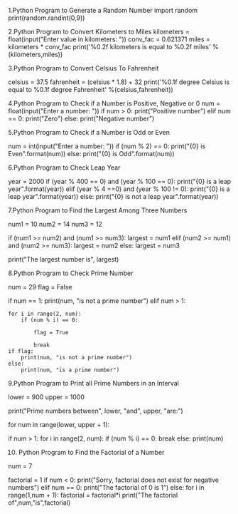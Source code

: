 1.Python Program to Generate a Random Number
import random
print(random.randint(0,9))

2.Python Program to Convert Kilometers to Miles
kilometers = float(input("Enter value in kilometers: "))
conv_fac = 0.621371
miles = kilometers * conv_fac
print('%0.2f kilometers is equal to %0.2f miles' %(kilometers,miles))

3.Python Program to Convert Celsius To Fahrenheit

celsius = 37.5
fahrenheit = (celsius * 1.8) + 32
print('%0.1f degree Celsius is equal to %0.1f degree Fahrenheit' %(celsius,fahrenheit))

4.Python Program to Check if a Number is Positive, Negative or 0
num = float(input("Enter a number: "))
if num > 0:
   print("Positive number")
elif num == 0:
   print("Zero")
else:
   print("Negative number")

5.Python Program to Check if a Number is Odd or Even

num = int(input("Enter a number: "))
if (num % 2) == 0:
   print("{0} is Even".format(num))
else:
   print("{0} is Odd".format(num))

6.Python Program to Check Leap Year

year = 2000
if (year % 400 == 0) and (year % 100 == 0):
    print("{0} is a leap year".format(year))
elif (year % 4 ==0) and (year % 100 != 0):
    print("{0} is a leap year".format(year))
else:
    print("{0} is not a leap year".format(year))

7.Python Program to Find the Largest Among Three Numbers
 
num1 = 10
num2 = 14
num3 = 12

if (num1 >= num2) and (num1 >= num3):
   largest = num1
elif (num2 >= num1) and (num2 >= num3):
   largest = num2
else:
   largest = num3

print("The largest number is", largest)

8.Python Program to Check Prime Number

num = 29
flag = False

if num == 1:
    print(num, "is not a prime number")
elif num > 1:
  
    for i in range(2, num):
        if (num % i) == 0:
            
            flag = True
            
            break
    if flag:
        print(num, "is not a prime number")
    else:
        print(num, "is a prime number")

9.Python Program to Print all Prime Numbers in an Interval

lower = 900
upper = 1000

print("Prime numbers between", lower, "and", upper, "are:")

for num in range(lower, upper + 1):
   
   if num > 1:
       for i in range(2, num):
           if (num % i) == 0:
               break
       else:
           print(num)

10. Python Program to Find the Factorial of a Number

num = 7

factorial = 1
if num < 0:
   print("Sorry, factorial does not exist for negative numbers")
elif num == 0:
   print("The factorial of 0 is 1")
else:
   for i in range(1,num + 1):
       factorial = factorial*i
   print("The factorial of",num,"is",factorial)

